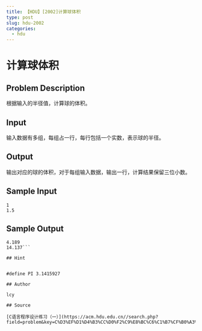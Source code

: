 ```yaml
---
title: 【HDU】[2002]计算球体积
type: post
slug: hdu-2002
categories:
  - hdu
---
```


# 计算球体积

## Problem Description

根据输入的半径值，计算球的体积。

## Input

输入数据有多组，每组占一行，每行包括一个实数，表示球的半径。

## Output

输出对应的球的体积，对于每组输入数据，输出一行，计算结果保留三位小数。

## Sample Input

```
1
1.5
```

## Sample Output

```
4.189
14.137```

## Hint

  
#define PI 3.1415927

## Author

lcy

## Source

[C语言程序设计练习（一）](https://acm.hdu.edu.cn//search.php?field=problem&key=C%D3%EF%D1%D4%B3%CC%D0%F2%C9%E8%BC%C6%C1%B7%CF%B0%A3%A8%D2%BB%A3%A9&source=1&searchmode=source)
